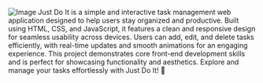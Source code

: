 ![Image](https://github.com/user-attachments/assets/f5f02a6b-8c47-4d97-baea-fad2a7e24afe)
Just Do It is a simple and interactive task management web application designed to help users stay organized and productive. Built using HTML, CSS, and JavaScript, it features a clean and responsive design for seamless usability across devices. Users can add, edit, and delete tasks efficiently, with real-time updates and smooth animations for an engaging experience. This project demonstrates core front-end development skills and is perfect for showcasing functionality and aesthetics. Explore and manage your tasks effortlessly with Just Do It! 🌟
